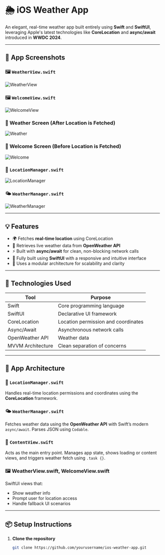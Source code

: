# 🌦 iOS Weather App

An elegant, real-time weather app built entirely using **Swift** and **SwiftUI**, leveraging Apple's latest technologies like **CoreLocation** and **async/await** introduced in **WWDC 2024**.

---

## 📱 App Screenshots

### 🖼️ `WeatherView.swift`
![WeatherView](images/weather_view.png)

### 🖼️ `WelcomeView.swift`
![WelcomeView](images/welcome_view.png)

### 📱 Weather Screen (After Location is Fetched)
![Weather](images/weather.png)

### 📱 Welcome Screen (Before Location is Fetched)
![Welcome](images/welcome.png)

### 🧭 `LocationManager.swift`
![LocationManager](images/location_manager.png)

### 🌤 `WeatherManager.swift`
![WeatherManager](images/weather_manager.png)

---

## 💡 Features

- 🌍 Fetches **real-time location** using CoreLocation
- 📡 Retrieves live weather data from **OpenWeather API**
- ⚡ Built with **async/await** for clean, non-blocking network calls
- 📲 Fully built using **SwiftUI** with a responsive and intuitive interface
- 🎯 Uses a modular architecture for scalability and clarity

---

## 🔧 Technologies Used

| Tool             | Purpose                                 |
|------------------|------------------------------------------|
| Swift            | Core programming language                |
| SwiftUI          | Declarative UI framework                 |
| CoreLocation     | Location permission and coordinates      |
| Async/Await      | Asynchronous network calls               |
| OpenWeather API  | Weather data                             |
| MVVM Architecture| Clean separation of concerns             |

---

## 🧩 App Architecture

### 🧭 `LocationManager.swift`  
Handles real-time location permissions and coordinates using the **CoreLocation** framework.

### 🌤 `WeatherManager.swift`  
Fetches weather data using the **OpenWeather API** with Swift’s modern `async/await`. Parses JSON using `Codable`.

### 📲 `ContentView.swift`  
Acts as the main entry point. Manages app state, shows loading or content views, and triggers weather fetch using `.task {}`.

### 🖼️ WeatherView.swift, WelcomeView.swift  
SwiftUI views that:
- Show weather info
- Prompt user for location access
- Handle fallback UI scenarios

---

## 📦 Setup Instructions

1. **Clone the repository**
   ```bash
   git clone https://github.com/yourusername/ios-weather-app.git
